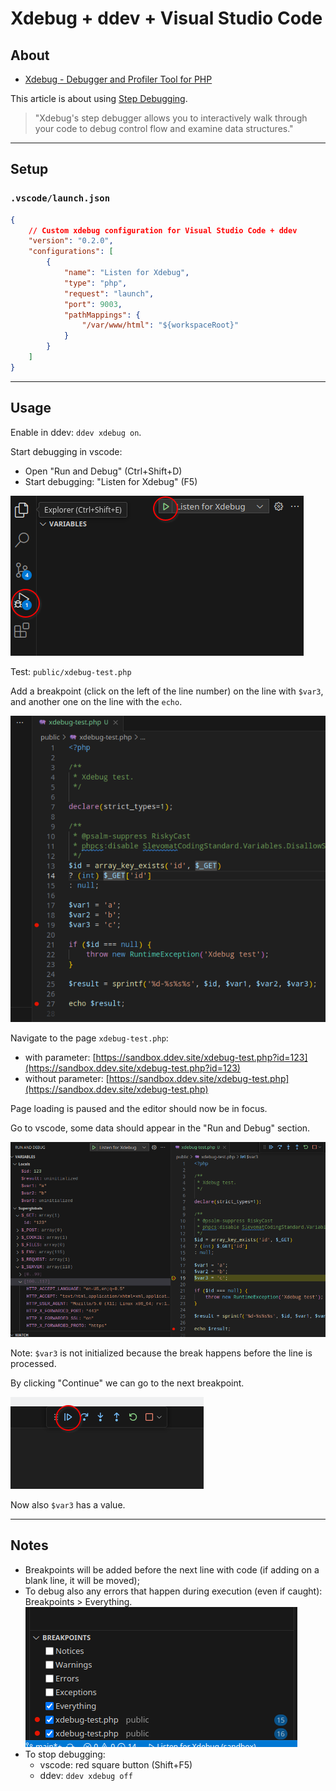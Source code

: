 # Xdebug + ddev + Visual Studio Code

## About

- [Xdebug - Debugger and Profiler Tool for PHP](https://xdebug.org/)

This article is about using [Step Debugging](https://xdebug.org/docs/step_debug).

> "Xdebug's step debugger allows you to interactively walk through your code to debug control flow and examine data structures."

---

## Setup

### `.vscode/launch.json`

```json
{
    // Custom xdebug configuration for Visual Studio Code + ddev
    "version": "0.2.0",
    "configurations": [
        {
            "name": "Listen for Xdebug",
            "type": "php",
            "request": "launch",
            "port": 9003,
            "pathMappings": {
                "/var/www/html": "${workspaceRoot}"
            }
        }
    ]
}
```

---

## Usage

Enable in ddev: `ddev xdebug on`.

Start debugging in vscode:

- Open "Run and Debug" (Ctrl+Shift+D)
- Start debugging: "Listen for Xdebug" (F5)

![Screenshot: xdebug start](img/xdebug-1-start.png)

Test: `public/xdebug-test.php`

Add a breakpoint (click on the left of the line number) on the line with `$var3`, and another one on the line with the `echo`.

![Screenshot: xdebug breakpoints](img/xdebug-2-breakpoints.png)

Navigate to the page `xdebug-test.php`:

- with parameter: [https://sandbox.ddev.site/xdebug-test.php?id=123](https://sandbox.ddev.site/xdebug-test.php?id=123)
- without parameter: [https://sandbox.ddev.site/xdebug-test.php](https://sandbox.ddev.site/xdebug-test.php)

Page loading is paused and the editor should now be in focus.

Go to vscode, some data should appear in the "Run and Debug" section.

![Screenshot: xdebug inspect](img/xdebug-3-inspect.png)

Note: `$var3` is not initialized because the break happens before the line is processed.

By clicking "Continue" we can go to the next breakpoint.

![Screenshot: xdebug navigation](img/xdebug-4-navigation.png)

Now also `$var3` has a value.

---

## Notes

- Breakpoints will be added before the next line with code (if adding on a blank line, it will be moved);
-  To debug also any errors that happen during execution (even if caught): Breakpoints > Everything.
![Screenshot: xdebug configuration](img/xdebug-5-configuration.png)
- To stop debugging:
    - vscode: red square button (Shift+F5)
    - ddev: `ddev xdebug off`
